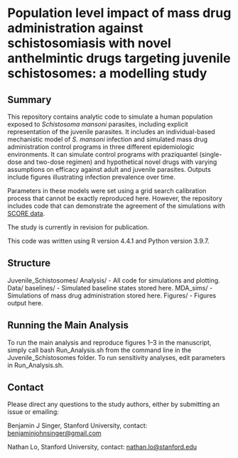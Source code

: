 # Population level impact of mass drug administration against schistosomiasis with novel anthelmintic drugs targeting juvenile schistosomes: a modelling study

## Summary
This repository contains analytic code to simulate a human population exposed to _Schistosoma mansoni_ parasites, including explicit representation of the juvenile parasites. It includes an individual-based mechanistic model of _S. mansoni_ infection and simulated mass drug administration control programs in three different epidemiologic environments. It can simulate control programs with praziquantel (single-dose and two-dose regimen) and hypothetical novel drugs with varying assumptions on efficacy against adult and juvenile parasites. Outputs include figures illustrating infection prevalence over time.

Parameters in these models were set using a grid search calibration process that cannot be exactly reproduced here. However, the repository includes code that can demonstrate the agreement of the simulations with [SCORE data](https://clinepidb.org/ce/app/workspace/analyses/DS_d6a1141fbf/new/details#Contacts).

The study is currently in revision for publication.

This code was written using R version 4.4.1 and Python version 3.9.7.

## Structure
Juvenile_Schistosomes/
  Analysis/ - All code for simulations and plotting.
  Data/
    baselines/ - Simulated baseline states stored here.
    MDA_sims/ - Simulations of mass drug administration stored here.
  Figures/ - Figures output here.

## Running the Main Analysis
To run the main analysis and reproduce figures 1–3 in the manuscript, simply call bash Run_Analysis.sh from the command line in the Juvenile_Schistosomes folder. To run sensitivity analyses, edit parameters in Run_Analysis.sh.

## Contact
Please direct any questions to the study authors, either by submitting an issue or emailing:

Benjamin J Singer, Stanford University, contact: benjaminjohnsinger@gmail.com

Nathan Lo, Stanford University, contact: nathan.lo@stanford.edu
